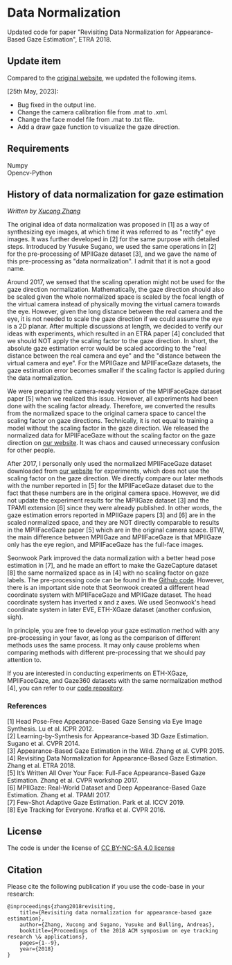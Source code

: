 # Data Normalization
Updated code for paper "Revisiting Data Normalization for Appearance-Based Gaze Estimation", ETRA 2018.

## Update item
Compared to the [original website](https://www.mpi-inf.mpg.de/departments/computer-vision-and-machine-learning/research/gaze-based-human-computer-interaction/revisiting-data-normalization-for-appearance-based-gaze-estimation), we updated the following items.

[25th May, 2023]:

* Bug fixed in the output line. 
* Change the camera calibration file from .mat to .xml. 
* Change the face model file from .mat to .txt file. 
* Add a draw gaze function to visualize the gaze direction.

## Requirements
Numpy\
Opencv-Python

## History of data normalization for gaze estimation
*Written by [Xucong Zhang](https://www.ccmitss.com/zhang)*

The original idea of data normalization was proposed in [1] as a way of synthesizing eye images, at which time it was referred to as "rectify" eye images. It was further developed in [2] for the same purpose with detailed steps. Introduced by Yusuke Sugano, we used the same operations in [2] for the pre-processing of MPIIGaze dataset [3], and we gave the name of this pre-processing as "data normalization". I admit that it is not a good name. 

Around 2017, we sensed that the scaling operation might not be used for the gaze direction normalization. Mathematically, the gaze direction should also be scaled given the whole normalized space is scaled by the focal length of the virtual camera instead of physically moving the virtual camera towards the eye. However, given the long distance between the real camera and the eye, it is not needed to scale the gaze direction if we could assume the eye is a 2D planar. After multiple discussions at length, we decided to verify our ideas with experiments, which resulted in an ETRA paper [4] concluded that we should NOT apply the scaling factor to the gaze direction. In short, the absolute gaze estimation error would be scaled according to the "real distance between the real camera and eye" and the "distance between the virtual camera and eye". For the MPIIGaze and MPIIFaceGaze datasets, the gaze estimation error becomes smaller if the scaling factor is applied during the data normalization. 

We were preparing the camera-ready version of the MPIIFaceGaze dataset paper [5] when we realized this issue. However, all experiments had been done with the scaling factor already. Therefore, we converted the results from the normalized space to the original camera space to cancel the scaling factor on gaze directions. Technically, it is not equal to training a model without the scaling factor in the gaze direction. We released the normalized data for MPIIFaceGaze without the scaling factor on the gaze direction on [our website](https://www.mpi-inf.mpg.de/departments/computer-vision-and-machine-learning/research/gaze-based-human-computer-interaction/its-written-all-over-your-face-full-face-appearance-based-gaze-estimation/). It was chaos and caused unnecessary confusion for other people.

After 2017, I personally only used the normalized MPIIFaceGaze dataset downloaded from [our website](https://www.mpi-inf.mpg.de/departments/computer-vision-and-machine-learning/research/gaze-based-human-computer-interaction/its-written-all-over-your-face-full-face-appearance-based-gaze-estimation/) for experiments, which does not use the scaling factor on the gaze direction. We directly compare our later methods with the number reported in [5] for the MPIIFaceGaze dataset due to the fact that these numbers are in the original camera space. However, we did not update the experiment results for the MPIIGaze dataset [3] and the TPAMI extension [6] since they were already published. In other words, the gaze estimation errors reported in MPIIGaze papers [3] and [6] are in the scaled normalized space, and they are NOT directly comparable to results in the MPIIFaceGaze paper [5] which are in the original camera space. BTW, the main difference between MPIIGaze and MPIIFaceGaze is that MPIIGaze only has the eye region, and MPIIFaceGaze has the full-face images.

Seonwook Park improved the data normalization with a better head pose estimation in [7], and he made an effort to make the GazeCapture dataset [8] the same normalized space as in [4] with no scaling factor on gaze labels. The pre-processing code can be found in the [Github code](https://github.com/swook/faze_preprocess/tree/5c33caaa1bc271a8d6aad21837e334108f293683). However, there is an important side note that Seonwook created a different head coordinate system with MPIIFaceGaze and MPIIGaze dataset. The head coordinate system has inverted x and z axes. We used Seonwook's head coordinate system in later EVE, ETH-XGaze dataset (another confusion, sigh).

In principle, you are free to develop your gaze estimation method with any pre-processing in your favor, as long as the comparison of different methods uses the same process. It may only cause problems when comparing methods with different pre-processing that we should pay attention to.

If you are interested in conducting experiments on ETH-XGaze, MPIIFaceGaze, and Gaze360 datasets with the same normalization method [4], you can refer to our [code repository](https://github.com/X-Shi/Data-Normalization-Gaze-Estimation).

### References
[1] Head Pose-Free Appearance-Based Gaze Sensing via Eye Image Synthesis. Lu et al. ICPR 2012.\
[2] Learning-by-Synthesis for Appearance-based 3D Gaze Estimation. Sugano et al. CVPR 2014.\
[3] Appearance-Based Gaze Estimation in the Wild. Zhang et al. CVPR 2015.\
[4] Revisiting Data Normalization for Appearance-Based Gaze Estimation. Zhang et al. ETRA 2018.\
[5] It’s Written All Over Your Face: Full-Face Appearance-Based Gaze Estimation. Zhang et al. CVPR workshop 2017.\
[6] MPIIGaze: Real-World Dataset and Deep Appearance-Based Gaze Estimation. Zhang et al. TPAMI 2017.\
[7] Few-Shot Adaptive Gaze Estimation. Park et al. ICCV 2019.\
[8] Eye Tracking for Everyone. Krafka et al. CVPR 2016.

## License
The code is under the license of [CC BY-NC-SA 4.0 license](https://creativecommons.org/licenses/by-nc-sa/4.0/)

## Citation
Please cite the following publication if you use the code-base in your research:

    @inproceedings{zhang2018revisiting,
        title={Revisiting data normalization for appearance-based gaze estimation},
        author={Zhang, Xucong and Sugano, Yusuke and Bulling, Andreas},
        booktitle={Proceedings of the 2018 ACM symposium on eye tracking research \& applications},
        pages={1--9},
        year={2018}
    }

